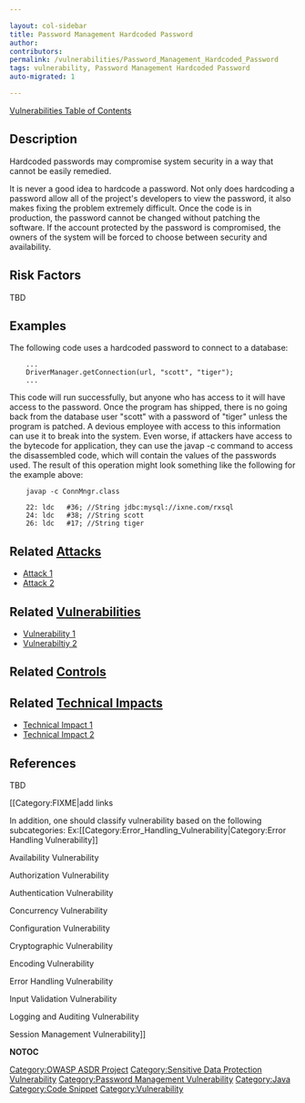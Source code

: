 ```yaml
---

layout: col-sidebar
title: Password Management Hardcoded Password
author: 
contributors: 
permalink: /vulnerabilities/Password_Management_Hardcoded_Password
tags: vulnerability, Password Management Hardcoded Password
auto-migrated: 1

---
```


[Vulnerabilities Table of Contents](ASDR_TOC_Vulnerabilities "wikilink")

## Description

Hardcoded passwords may compromise system security in a way that cannot
be easily remedied.

It is never a good idea to hardcode a password. Not only does hardcoding
a password allow all of the project's developers to view the password,
it also makes fixing the problem extremely difficult. Once the code is
in production, the password cannot be changed without patching the
software. If the account protected by the password is compromised, the
owners of the system will be forced to choose between security and
availability.

## Risk Factors

TBD

## Examples

The following code uses a hardcoded password to connect to a database:

```
    ...
    DriverManager.getConnection(url, "scott", "tiger");
    ...
```

This code will run successfully, but anyone who has access to it will
have access to the password. Once the program has shipped, there is no
going back from the database user "scott" with a password of "tiger"
unless the program is patched. A devious employee with access to this
information can use it to break into the system. Even worse, if
attackers have access to the bytecode for application, they can use the
javap -c command to access the disassembled code, which will contain the
values of the passwords used. The result of this operation might look
something like the following for the example above:

```
    javap -c ConnMngr.class

    22: ldc   #36; //String jdbc:mysql://ixne.com/rxsql
    24: ldc   #38; //String scott
    26: ldc   #17; //String tiger
```

## Related [Attacks](Attacks "wikilink")

  - [Attack 1](Attack_1 "wikilink")
  - [Attack 2](Attack_2 "wikilink")

## Related [Vulnerabilities](https://owasp.org/www-community/vulnerabilities/)

  - [Vulnerability 1](Vulnerability_1 "wikilink")
  - [Vulnerabiltiy 2](Vulnerabiltiy_2 "wikilink")

## Related [Controls](Controls "wikilink")

## Related [Technical Impacts](Technical_Impacts "wikilink")

  - [Technical Impact 1](Technical_Impact_1 "wikilink")
  - [Technical Impact 2](Technical_Impact_2 "wikilink")

## References

TBD

\[\[Category:FIXME|add links

In addition, one should classify vulnerability based on the following
subcategories:
Ex:\[\[Category:Error_Handling_Vulnerability|Category:Error Handling
Vulnerability\]\]

Availability Vulnerability

Authorization Vulnerability

Authentication Vulnerability

Concurrency Vulnerability

Configuration Vulnerability

Cryptographic Vulnerability

Encoding Vulnerability

Error Handling Vulnerability

Input Validation Vulnerability

Logging and Auditing Vulnerability

Session Management Vulnerability\]\]

__NOTOC__

[Category:OWASP ASDR Project](Category:OWASP_ASDR_Project "wikilink")
[Category:Sensitive Data Protection
Vulnerability](Category:Sensitive_Data_Protection_Vulnerability "wikilink")
[Category:Password Management
Vulnerability](Category:Password_Management_Vulnerability "wikilink")
[Category:Java](Category:Java "wikilink") [Category:Code
Snippet](Category:Code_Snippet "wikilink")
[Category:Vulnerability](Category:Vulnerability "wikilink")
